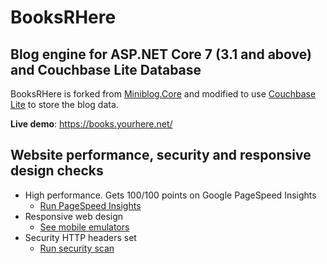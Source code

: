 # BooksRHere

## Blog engine for ASP.NET Core 7 (3.1 and above) and Couchbase Lite Database

BooksRHere is forked from [Miniblog.Core](https://github.com/madskristensen/Miniblog.Core) and modified to use [Couchbase Lite](https://www.nuget.org/packages/Couchbase.Lite) to store the blog data.

**Live demo**: <https://books.yourhere.net/>

## Website performance, security and responsive design checks
- High performance. Gets 100/100 points on Google PageSpeed Insights 
  - [Run PageSpeed Insights](https://pagespeed.web.dev/report?url=https%3A%2F%2Fbooks.yourhere.net%2F)
- Responsive web design
  - [See mobile emulators](https://www.responsinator.com/?url=https://books.yourhere.net)
- Security HTTP headers set
  - [Run security scan](https://securityheaders.com/?q=https%3A%2F%2Fbooks.yourhere.net%2F&hide=on&followRedirects=on)